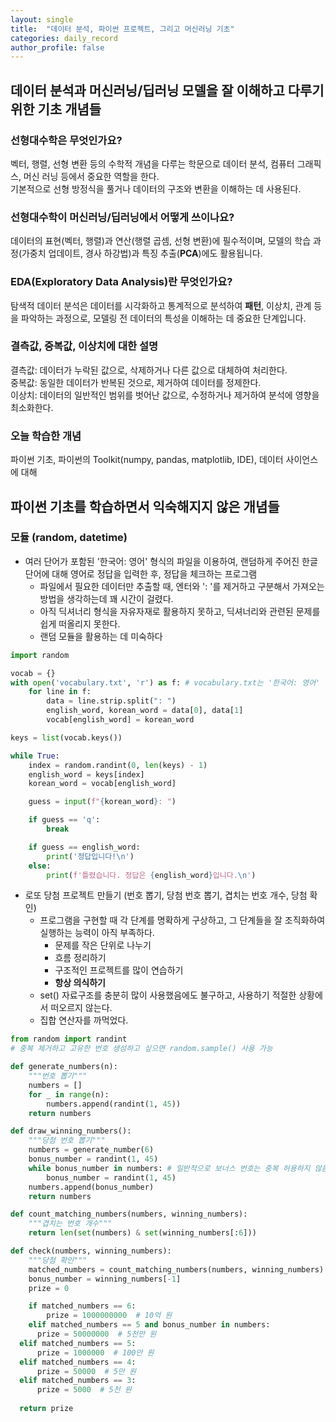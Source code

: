 ```yaml
---
layout: single
title:  "데이터 분석, 파이썬 프로젝트, 그리고 머신러닝 기초"
categories: daily_record
author_profile: false
---
```


## 데이터 분석과 머신러닝/딥러닝 모델을 잘 이해하고 다루기 위한 기초 개념들

### 선형대수학은 무엇인가요?

벡터, 행렬, 선형 변환 등의 수학적 개념을 다루는 학문으로 데이터 분석, 컴퓨터 그래픽스, 머신 러닝 등에서 중요한 역할을 한다.  
기본적으로 선형 방정식을 풀거나 데이터의 구조와 변환을 이해하는 데 사용된다.  

### 선형대수학이 머신러닝/딥러닝에서 어떻게 쓰이나요?

데이터의 표현(벡터, 행렬)과 연산(행렬 곱셈, 선형 변환)에 필수적이며, 모델의 학습 과정(가중치 업데이트, 경사 하강법)과 특징 추출(**PCA**)에도 활용됩니다.

### EDA(Exploratory Data Analysis)란 무엇인가요?

탐색적 데이터 분석은 데이터를 시각화하고 통계적으로 분석하여 **패턴**, 이상치, 관계 등을 파악하는 과정으로, 모델링 전 데이터의 특성을 이해하는 데 중요한 단계입니다.

### 결측값, 중복값, 이상치에 대한 설명

결측값: 데이터가 누락된 값으로, 삭제하거나 다른 값으로 대체하여 처리한다.  
중복값: 동일한 데이터가 반복된 것으로, 제거하여 데이터를 정제한다.  
이상치: 데이터의 일반적인 범위를 벗어난 값으로, 수정하거나 제거하여 분석에 영향을 최소화한다.

### 오늘 학습한 개념

파이썬 기초, 파이썬의 Toolkit(numpy, pandas, matplotlib, IDE), 데이터 사이언스에 대해

## 파이썬 기초를 학습하면서 익숙해지지 않은 개념들

### 모듈 (random, datetime)

* 여러 단어가 포함된 '한국어: 영어' 형식의 파일을 이용하여, 랜덤하게 주어진 한글 단어에 대해 영어로 정답을 입력한 후, 정답을 체크하는 프로그램  
    + 파일에서 필요한 데이터만 추출할 때, 엔터와 ': '를 제거하고 구분해서 가져오는 방법을 생각하는데 꽤 시간이 걸렸다.
    + 아직 딕셔너리 형식을 자유자재로 활용하지 못하고, 딕셔너리와 관련된 문제를 쉽게 떠올리지 못한다.
    + 랜덤 모듈을 활용하는 데 미숙하다


```python
import random

vocab = {}
with open('vocabulary.txt', 'r') as f: # vocabulary.txt는 '한국어: 영어' 형태
    for line in f:
        data = line.strip.split(": ")
        english_word, korean_word = data[0], data[1]
        vocab[english_word] = korean_word

keys = list(vocab.keys())

while True:
    index = random.randint(0, len(keys) - 1)
    english_word = keys[index]
    korean_word = vocab[english_word]

    guess = input(f"{korean_word}: ")

    if guess == 'q':
        break

    if guess == english_word:
        print('정답입니다!\n')
    else:
        print(f'틀렸습니다. 정답은 {english_word}입니다.\n')
```

- 로또 당첨 프로젝트 만들기 (번호 뽑기, 당첨 번호 뽑기, 겹치는 번호 개수, 당첨 확인)
    + 프로그램을 구현할 때 각 단계를 명확하게 구상하고, 그 단계들을 잘 조직화하여 실행하는 능력이 아직 부족하다.  
      - 문제를 작은 단위로 나누기
      - 흐름 정리하기
      - 구조적인 프로젝트를 많이 연습하기
      - **항상 의식하기**
    + set() 자료구조를 충분히 많이 사용했음에도 불구하고, 사용하기 적절한 상황에서 떠오르지 않는다.
    + 집합 연산자를 까먹었다.


```python
from random import randint
# 중복 제거하고 고유한 번호 생성하고 싶으면 random.sample() 사용 가능

def generate_numbers(n):
    """번호 뽑기"""
    numbers = []
    for _ in range(n):
        numbers.append(randint(1, 45))
    return numbers

def draw_winning_numbers():
    """당첨 번호 뽑기"""
    numbers = generate_number(6)
    bonus_number = randint(1, 45)
    while bonus_number in numbers: # 일반적으로 보너스 번호는 중복 허용하지 않음
        bonus_number = randint(1, 45)
    numbers.append(bonus_number)
    return numbers

def count_matching_numbers(numbers, winning_numbers):
    """겹치는 번호 개수"""
    return len(set(numbers) & set(winning_numbers[:6]))

def check(numbers, winning_numbers):
    """당첨 확인"""
    matched_numbers = count_matching_numbers(numbers, winning_numbers)
    bonus_number = winning_numbers[-1]
    prize = 0

    if matched_numbers == 6:
        prize = 1000000000  # 10억 원
    elif matched_numbers == 5 and bonus_number in numbers:
      prize = 50000000  # 5천만 원
  elif matched_numbers == 5:
      prize = 1000000  # 100만 원
  elif matched_numbers == 4:
      prize = 50000  # 5만 원
  elif matched_numbers == 3:
      prize = 5000  # 5천 원
    
  return prize
```
